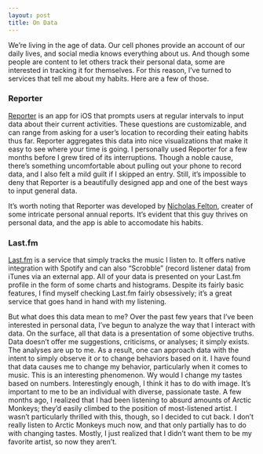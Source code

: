 ```yaml
---
layout: post
title: On Data
---
```

We’re living in the age of data. Our cell phones provide an account of our daily lives, and social media knows everything about us. And though some people are content to let others track their personal data, some are interested in tracking it for themselves. For this reason, I’ve turned to services that tell me about my habits. Here are a few of those.

### Reporter
[Reporter](http://www.reporter-app.com) is an app for iOS that prompts users at regular intervals to input data about their current activities. These questions are customizable, and can range from asking for a user’s location to recording their eating habits thus far. Reporter aggregates this data into nice visualizations that make it easy to see where your time is going. I personally used Reporter for a few months before I grew tired of its interruptions. Though a noble cause, there’s something uncomfortable about pulling out your phone to record data, and I also felt a mild guilt if I skipped an entry. Still, it’s impossible to deny that Reporter is a beautifully designed app and one of the best ways to input general data.

It’s worth noting that Reporter was developed by [Nicholas Felton](http://feltron.com), creater of some intricate personal annual reports. It’s evident that this guy thrives on personal data, and the app is able to accomodate his habits.

### Last.fm
[Last.fm](http://last.fm) is a service that simply tracks the music I listen to. It offers native integration with Spotify and can also “Scrobble” (record listener data) from iTunes via an external app. All of your data is presented on your Last.fm profile in the form of some charts and histograms. Despite its fairly basic features, I find myself checking Last.fm fairly obsessively; it’s a great service that goes hand in hand with my listening.

But what does this data mean to me? Over the past few years that I’ve been interested in personal data, I’ve begun to analyze the way that I interact with data. On the surface, all that data is a presentation of some objective truths. Data doesn’t offer me suggestions, criticisms, or analyses; it simply exists. The analyses are up to me. As a result, one can approach data with the intent to simply observe it or to change behaviors based on it. I have  found that data causes me to change my behavior, particularly when it comes to music. This is an interesting phenomenon. Wy would I change my tastes based on numbers. Interestingly enough, I think it has to do with image. It’s important to me to be an individual with diverse, passionate taste. A few months ago, I realized that I had been listening to absurd amounts of Arctic Monkeys; they’d easily climbed to the position of most-listened artist. I wasn’t particularly thrilled with this, though, so I decided to cut back. I don’t really listen to Arctic Monkeys much now, and that only partially has to do with changing tastes. Mostly, I just realized that I didn’t want them to be my favorite artist, so now they aren’t.